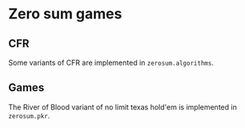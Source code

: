 # Zero sum games

## CFR

Some variants of CFR are implemented in `zerosum.algorithms`.

## Games

The River of Blood variant of no limit texas hold'em is implemented in `zerosum.pkr`.